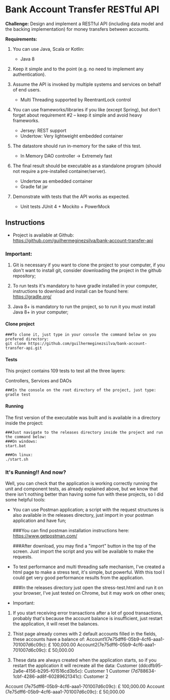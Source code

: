 # Bank Account Transfer RESTful API

**Challenge:** Design and implement a RESTful API (including data model and the backing implementation) for money transfers between accounts.

**Requirements:**
1.  You can use Java, Scala or Kotlin:
    * Java 8

2. Keep it simple and to the point (e.g. no need to implement any authentication).

3. Assume the API is invoked by multiple systems and services on behalf of end users.
    * Multi Threading supported by ReentrantLock control

4.  You can use frameworks/libraries if you like (except Spring), but don't forget about requirement #2 – keep it simple and avoid heavy frameworks.
    * Jersey: REST support
    * Undertow: Very lightweight embedded container

5. The datastore should run in-memory for the sake of this test.
    * In Memory DAO controller -> Extremely fast

6. The final result should be executable as a standalone program (should not require a pre-installed container/server).
    * Undertow as embedded container
    * Gradle fat jar

7. Demonstrate with tests that the API works as expected.
    * Unit tests JUnit 4 + Mockito + PowerMock
    
## Instructions

* Project is available at Github: https://github.com/guilhermeginezsilva/bank-account-transfer-api

### Important:
1. Git is necessary if you want to clone the project to your computer, if you don't want to install git, consider downloading the project in the github repository;

2. To run tests it's mandatory to have gradle installed in your computer, instructions to download and install can be found here:
https://gradle.org/

3. Java 8+ is mandatory to run the project, so to run it you must install Java 8+ in your computer;

#### Clone project

    ###To clone it, just type in your console the command below on you prefered directory:
    git clone https://github.com/guilhermeginezsilva/bank-account-transfer-api.git

#### Tests
This project contains 109 tests to test all the three layers: 

Controllers, Services and DAOs

    ###In the console on the root directory of the project, just type:
    gradle test
    
#### Running
The first version of the executable was built and is available in a directory inside the project:

    ###Just navigate to the releases directory inside the project and run the command below:
    ###On windows:
    start.bat
    
    ###On linux:
    ./start.sh
    
### It's Running!! And now?
Well, you can check that the application is working correctly running the unit and component tests, as already explained above, but we know that there isn't nothing better than having some fun with these projects, so I did some helpful tools:

* You can use Postman application; a script with the request structures is also available in the releases directory, just import in your postman application and have fun;


    ###You can find postman installation instructions here:
    https://www.getpostman.com/
    
    ###After download, you may find a "import" button in the top of the screen. Just import the script and you will be available to make the requests.


* To test performance and multi threading safe mechanism, I've created a html page to make a stress test, it's simple, but powerful. With this tool I could get very good performance results from the application.


    ###In the releases directory just open the 
    stress-test.html and run it on your browser, I've just tested on Chrome, but it may work on other ones;
	
* Important: 
1. If you start receiving error transactions after a lot of good transactions, probably that's because the account balance is insufficient, just restart the application, it will reset the balances. 

2. Thist page already comes with 2 default accounts filled in the fields, these accounts have a balance of:
Account1(7e75dff6-05b9-4cf6-aaa1-701007d6c09c): £ 100,000.00
Account2(7e75dff6-05b9-4cf6-aaa1-701007d6c09c): £ 50,000.00

3. These data are always created when the application starts, so if you restart the application it will recreate all the data:
Customer (ddcdfb95-2a6e-4156-b295-f01516cd3b5c): Customer 1
Customer (7d788634-1cbf-4286-ad8f-60289621341c): Customer 2

Account (7e75dff6-05b9-4cf6-aaa1-701007d6c09c): £ 100,000.00
Account (7e75dff6-05b9-4cf6-aaa1-701007d6c09c): £ 50,000.00
